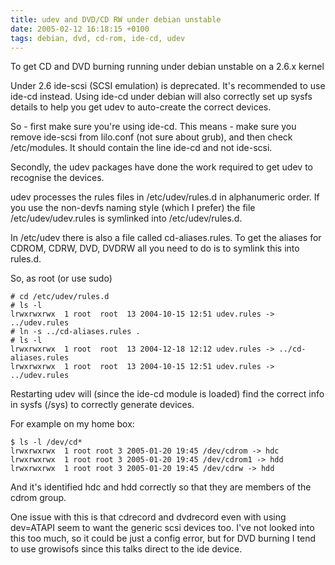 ```yaml
---
title: udev and DVD/CD RW under debian unstable
date: 2005-02-12 16:18:15 +0100
tags: debian, dvd, cd-rom, ide-cd, udev
---
```


To get CD and DVD burning running under debian unstable on a 2.6.x kernel

Under 2.6 ide-scsi (SCSI emulation) is deprecated. It's recommended to use ide-cd instead. Using ide-cd under debian will also correctly set up sysfs details to help you get udev to auto-create the correct devices.

So - first make sure you're using ide-cd. This means - make sure you remove ide-scsi from lilo.conf (not sure about grub), and then check /etc/modules. It should contain the line ide-cd and not ide-scsi.

Secondly, the udev packages have done the work required to get udev to recognise the devices.

udev processes the rules files in /etc/udev/rules.d in alphanumeric order. If you use the non-devfs naming style (which I prefer) the file /etc/udev/udev.rules is symlinked into /etc/udev/rules.d.

In /etc/udev there is also a file called cd-aliases.rules. To get the aliases for CDROM, CDRW, DVD, DVDRW all you need to do is to symlink this into rules.d.

So, as root (or use sudo)

```shell
# cd /etc/udev/rules.d
# ls -l
lrwxrwxrwx  1 root  root  13 2004-10-15 12:51 udev.rules -> ../udev.rules
# ln -s ../cd-aliases.rules .
# ls -l
lrwxrwxrwx  1 root  root  13 2004-12-18 12:12 udev.rules -> ../cd-aliases.rules
lrwxrwxrwx  1 root  root  13 2004-10-15 12:51 udev.rules -> ../udev.rules
```

Restarting udev will (since the ide-cd module is loaded) find the correct info in sysfs (/sys) to correctly generate devices.

For example on my home box:

```shell
$ ls -l /dev/cd*
lrwxrwxrwx  1 root root 3 2005-01-20 19:45 /dev/cdrom -> hdc
lrwxrwxrwx  1 root root 3 2005-01-20 19:45 /dev/cdrom1 -> hdd
lrwxrwxrwx  1 root root 3 2005-01-20 19:45 /dev/cdrw -> hdd
```

And it's identified hdc and hdd correctly so that they are members of the cdrom group.

One issue with this is that cdrecord and dvdrecord even with using dev=ATAPI seem to want the generic scsi devices too. I've not looked into this too much, so it could be just a config error, but for DVD burning I tend to use growisofs since this talks direct to the ide device.
